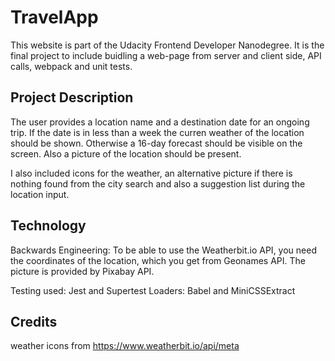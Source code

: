 # TravelApp

This website is part of the Udacity Frontend Developer Nanodegree. It is the final project to include buidling a web-page from server and client side, API calls, webpack and unit tests.

## Project Description

The user provides a location name and a destination date for an ongoing trip. If the date is in less than a week the curren weather of the location should be shown. Otherwise a 16-day forecast should be visible on the screen. Also a picture of the location should be present.

I also included icons for the weather, an alternative picture if there is nothing found from the city search and also a suggestion list during the location input.

## Technology

Backwards Engineering:
To be able to use the Weatherbit.io API, you need the coordinates of the location, which you get from Geonames API. The picture is provided by Pixabay API.

Testing used: Jest and Supertest
Loaders: Babel and MiniCSSExtract

## Credits

weather icons from https://www.weatherbit.io/api/meta
